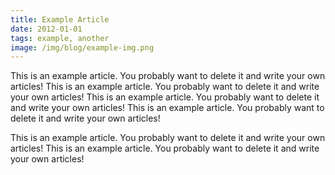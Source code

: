 ```yaml
---
title: Example Article
date: 2012-01-01
tags: example, another
image: /img/blog/example-img.png
---
```


This is an example article. You probably want to delete it and write your own articles! This is an example article. You probably want to delete it and write your own articles! This is an example article. You probably want to delete it and write your own articles! This is an example article. You probably want to delete it and write your own articles!

This is an example article. You probably want to delete it and write your own articles! This is an example article. You probably want to delete it and write your own articles!
